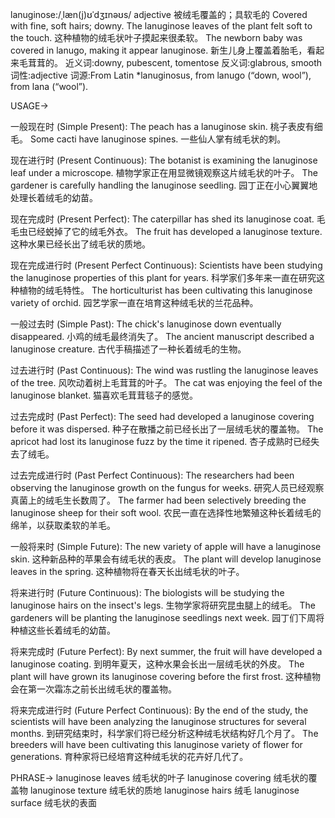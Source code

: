 lanuginose:/ˌlæn(j)ʊˈdʒɪnəʊs/
adjective
被绒毛覆盖的；具软毛的
Covered with fine, soft hairs; downy.
The lanuginose leaves of the plant felt soft to the touch. 这种植物的绒毛状叶子摸起来很柔软。
The newborn baby was covered in lanugo, making it appear lanuginose.  新生儿身上覆盖着胎毛，看起来毛茸茸的。
近义词:downy, pubescent, tomentose
反义词:glabrous, smooth
词性:adjective
词源:From Latin *lanuginosus, from lanugo (“down, wool”), from lana (“wool”).

USAGE->

一般现在时 (Simple Present):
The peach has a lanuginose skin.  桃子表皮有细毛。
Some cacti have lanuginose spines.  一些仙人掌有绒毛状的刺。


现在进行时 (Present Continuous):
The botanist is examining the lanuginose leaf under a microscope.  植物学家正在用显微镜观察这片绒毛状的叶子。
The gardener is carefully handling the lanuginose seedling. 园丁正在小心翼翼地处理长着绒毛的幼苗。


现在完成时 (Present Perfect):
The caterpillar has shed its lanuginose coat.  毛毛虫已经蜕掉了它的绒毛外衣。
The fruit has developed a lanuginose texture.  这种水果已经长出了绒毛状的质地。


现在完成进行时 (Present Perfect Continuous):
Scientists have been studying the lanuginose properties of this plant for years.  科学家们多年来一直在研究这种植物的绒毛特性。
The horticulturist has been cultivating this lanuginose variety of orchid.  园艺学家一直在培育这种绒毛状的兰花品种。


一般过去时 (Simple Past):
The chick's lanuginose down eventually disappeared.  小鸡的绒毛最终消失了。
The ancient manuscript described a lanuginose creature.  古代手稿描述了一种长着绒毛的生物。


过去进行时 (Past Continuous):
The wind was rustling the lanuginose leaves of the tree.  风吹动着树上毛茸茸的叶子。
The cat was enjoying the feel of the lanuginose blanket.  猫喜欢毛茸茸毯子的感觉。


过去完成时 (Past Perfect):
The seed had developed a lanuginose covering before it was dispersed.  种子在散播之前已经长出了一层绒毛状的覆盖物。
The apricot had lost its lanuginose fuzz by the time it ripened.  杏子成熟时已经失去了绒毛。


过去完成进行时 (Past Perfect Continuous):
The researchers had been observing the lanuginose growth on the fungus for weeks.  研究人员已经观察真菌上的绒毛生长数周了。
The farmer had been selectively breeding the lanuginose sheep for their soft wool.  农民一直在选择性地繁殖这种长着绒毛的绵羊，以获取柔软的羊毛。



一般将来时 (Simple Future):
The new variety of apple will have a lanuginose skin.  这种新品种的苹果会有绒毛状的表皮。
The plant will develop lanuginose leaves in the spring.  这种植物将在春天长出绒毛状的叶子。


将来进行时 (Future Continuous):
The biologists will be studying the lanuginose hairs on the insect's legs.  生物学家将研究昆虫腿上的绒毛。
The gardeners will be planting the lanuginose seedlings next week.  园丁们下周将种植这些长着绒毛的幼苗。


将来完成时 (Future Perfect):
By next summer, the fruit will have developed a lanuginose coating.  到明年夏天，这种水果会长出一层绒毛状的外皮。
The plant will have grown its lanuginose covering before the first frost.  这种植物会在第一次霜冻之前长出绒毛状的覆盖物。


将来完成进行时 (Future Perfect Continuous):
By the end of the study, the scientists will have been analyzing the lanuginose structures for several months.  到研究结束时，科学家们将已经分析这种绒毛状结构好几个月了。
The breeders will have been cultivating this lanuginose variety of flower for generations.  育种家将已经培育这种绒毛状的花卉好几代了。



PHRASE->
lanuginose leaves 绒毛状的叶子
lanuginose covering 绒毛状的覆盖物
lanuginose texture 绒毛状的质地
lanuginose hairs 绒毛
lanuginose surface 绒毛状的表面
